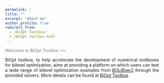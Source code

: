 ```yaml
---
permalink: /
title: ""
excerpt: "About me"
author_profile: true
redirect_from: 
  - /BiOpt Toolbox/
  - /BiOpt Toolbox.html
---
```


<span style="color:grey">
Welcome to BiOpt Toolbox</span>
---

<p><div style="text-align:justify;">  
BiOpt toolbox, to help accelerate the development of numerical toolboxes for bilevel optimization, aims at providing a platform on which users can test a wide range of bilevel optimization examples from <a href="https://biopt.github.io/">BOLIBver2</a> through the provided solvers. More details can be found at <a href="https://biopt.github.io/">BiOpt Toolbox</a>

</div>  </p>
